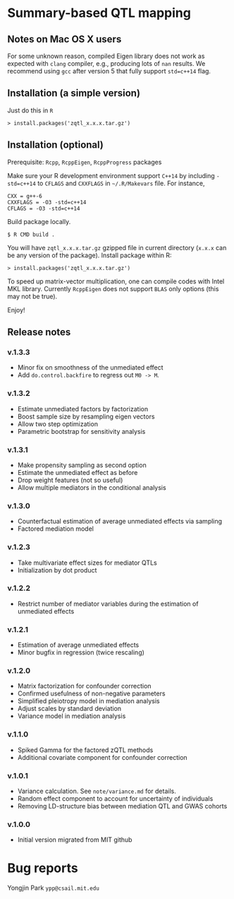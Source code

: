 # Summary-based QTL mapping

## Notes on Mac OS X users

For some unknown reason, compiled Eigen library does not work as
expected with `clang` compiler, e.g., producing lots of `nan` results.
We recommend using `gcc` after version 5 that fully support
`std=c++14` flag.

## Installation (a simple version)

Just do this in `R`
```
> install.packages('zqtl_x.x.x.tar.gz')
```

## Installation (optional)

Prerequisite: `Rcpp`, `RcppEigen`, `RcppProgress` packages

Make sure your R development environment support `C++14` by including
`-std=c++14` to `CFLAGS` and `CXXFLAGS` in `~/.R/Makevars` file.
For instance,
```
CXX = g++-6
CXXFLAGS = -O3 -std=c++14
CFLAGS = -O3 -std=c++14
```

Build package locally.
```
$ R CMD build .
```

You will have `zqtl_x.x.x.tar.gz` gzipped file in current directory
(`x.x.x` can be any version of the package).  Install package within
R:

```
> install.packages('zqtl_x.x.x.tar.gz')
```

To speed up matrix-vector multiplication, one can compile codes with
Intel MKL library.  Currently `RcppEigen` does not support `BLAS` only
options (this may not be true).

Enjoy!

## Release notes

### v.1.3.3

- Minor fix on smoothness of the unmediated effect
- Add `do.control.backfire` to regress out `M0 -> M`.

### v.1.3.2

- Estimate unmediated factors by factorization
- Boost sample size by resampling eigen vectors
- Allow two step optimization
- Parametric bootstrap for sensitivity analysis

### v.1.3.1

- Make propensity sampling as second option
- Estimate the unmediated effect as before
- Drop weight features (not so useful)
- Allow multiple mediators in the conditional analysis

### v.1.3.0

- Counterfactual estimation of average unmediated effects via sampling
- Factored mediation model

### v.1.2.3

- Take multivariate effect sizes for mediator QTLs
- Initialization by dot product

### v.1.2.2

- Restrict number of mediator variables during the estimation of unmediated effects

### v.1.2.1

- Estimation of average unmediated effects
- Minor bugfix in regression (twice rescaling)

### v.1.2.0

- Matrix factorization for confounder correction
- Confirmed usefulness of non-negative parameters
- Simplified pleiotropy model in mediation analysis
- Adjust scales by standard deviation
- Variance model in mediation analysis

### v.1.1.0

- Spiked Gamma for the factored zQTL methods
- Additional covariate component for confounder correction

### v.1.0.1

- Variance calculation. See `note/variance.md` for details.
- Random effect component to account for uncertainty of individuals
- Removing LD-structure bias between mediation QTL and GWAS cohorts

### v.1.0.0

- Initial version migrated from MIT github

# Bug reports

Yongjin Park `ypp@csail.mit.edu`

